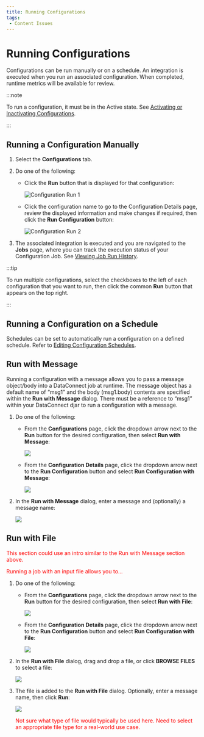 ```yaml
---
title: Running Configurations
tags:
 - Content Issues
---
```

# Running Configurations

Configurations can be run manually or on a schedule. An integration is executed when you run an associated configuration. When completed, runtime metrics will be available for review. 

:::note

To run a configuration, it must be in the Active state. See [Activating or Inactivating Configurations](./activating-or-inactivating-configurations).

:::

## Running a Configuration Manually

1. Select the **Configurations** tab.
2. Do one of the following:
   - Click the **Run** button that is displayed for that configuration:

       ![Configuration Run 1](/img/Configuration-Run1.png)

   - Click the configuration name to go to the Configuration Details page, review the displayed information and make changes if required, then click the **Run Configuration** button:

       ![Configuration Run 2](/img/Configuration-Run2.png)

3. The associated integration is executed and you are navigated to the **Jobs** page, where you can track the execution status of your Configuration Job. See [Viewing Job Run History](../jobs/viewing-job-run-history).



:::tip

To run multiple configurations, select the checkboxes to the left of each configuration that you want to run, then click the common **Run** button that appears on the top right.

:::

## Running a Configuration on a Schedule

Schedules can be set to automatically run a configuration on a defined schedule. Refer to [Editing Configuration Schedules](./editing-configuration-schedules).


## Run with Message

Running a configuration with a message allows you to pass a message object/body into a DataConnect job at runtime. The message object has a default name of “msg1” and the body (msg1.body) contents are specified within the **Run with Message** dialog. There must be a reference to “msg1” within your DataConnect djar to run a configuration with a message.

1. Do one of the following:
   * From the **Configurations** page, click the dropdown arrow next to the **Run** button for the desired configuration, then select **Run with Message**:

       ![](/img/Run-With-Message1.png)

   * From the **Configuration Details** page, click the dropdown arrow next to the **Run Configuration** button and select **Run Configuration with Message**:

       ![](/img/Run-With-Message2.png)

2. In the **Run with Message** dialog, enter a message and (optionally) a message name:

   ![](/img/Run-With-Message-Dialog.png)


## Run with File

<font color="red">
This section could use an intro similar to the Run with Message section above.

Running a job with an input file allows you to...
</font>

1. Do one of the following:
   * From the **Configurations** page, click the dropdown arrow next to the **Run** button for the desired configuration, then select **Run with File**:

       ![](/img/Run-With-File1.png)

   * From the **Configuration Details** page, click the dropdown arrow next to the **Run Configuration** button and select **Run Configuration with File**:

       ![](/img/Run-With-File2.png)

2. In the **Run with File** dialog, drag and drop a file, or click **BROWSE FILES** to select a file:

   ![](/img/Run-With-File-Dialog.png)
3. The file is added to the **Run with File** dialog. Optionally, enter a message name, then click **Run**:

   ![](/img/Run-With-File-Dialog2.png)

    <font color="red">Not sure what type of file would typically be used here. Need to select an appropriate file type for a real-world use case.</font>
